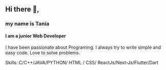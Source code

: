 
## Hi there 👋, 
###            my name is Tania
#### I am a junior Web Developer 
<!-- ![I am a to be Web Developer](https://media-exp1.licdn.com/dms/image/D5603AQHmwKcKsyrDJQ/profile-displayphoto-shrink_400_400/0/1642435503516?e=1649289600&v=beta&t=nATATm7mDWGKwjsuWLjkj8eK7r5Sd_34U5cl4RbIWzo)
 -->

I have been passionate about Programing. I always try to write simple and easy code.
Love to solve problems.

Skills: C/C++/JAVA/PYTHON/ HTML / CSS/ ReactJs/Next-Js/Flutter/Dart



